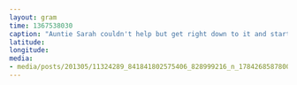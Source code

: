 ```yaml
---
layout: gram
time: 1367538030
caption: "Auntie Sarah couldn't help but get right down to it and start weeding. She cray."
latitude: 
longitude: 
media:
- media/posts/201305/11324289_841841802575406_828999216_n_17842685878000351.jpg
---
```

